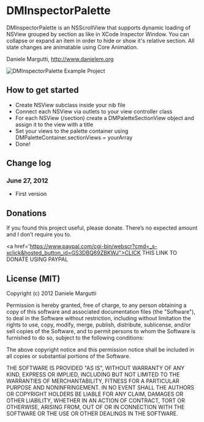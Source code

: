 # DMInspectorPalette

DMInspectorPalette is an NSScrollView that supports dynamic loading of NSView grouped by section as like in XCode Inspector Window.
You can collapse or expand an item in order to hide or show it's relative section.
All state changes are animatable using Core Animation.

Daniele Margutti, <http://www.danielem.org>

![DMInspectorPalette Example Project](http://danielemargutti.com/wp-content/uploads/2012/06/Untitled.png)

## How to get started

* Create NSView subclass inside your nib file
* Connect each NSView via outlets to your view controller class 
* For each NSView (/section) create a DMPaletteSectionView object and assign it to the view with a title
* Set your views to the palette container using DMPaletteContainer.sectionViews = yourArray
* Done!

## Change log

### June 27, 2012

* First version

## Donations

If you found this project useful, please donate.
There’s no expected amount and I don’t require you to.

<a href='https://www.paypal.com/cgi-bin/webscr?cmd=_s-xclick&hosted_button_id=GS3DBQ69ZBKWJ">CLICK THIS LINK TO DONATE USING PAYPAL</a>

## License (MIT)

Copyright (c) 2012 Daniele Margutti

Permission is hereby granted, free of charge, to any person
obtaining a copy of this software and associated documentation
files (the "Software"), to deal in the Software without
restriction, including without limitation the rights to use,
copy, modify, merge, publish, distribute, sublicense, and/or sell
copies of the Software, and to permit persons to whom the
Software is furnished to do so, subject to the following
conditions:

The above copyright notice and this permission notice shall be
included in all copies or substantial portions of the Software.

THE SOFTWARE IS PROVIDED "AS IS", WITHOUT WARRANTY OF ANY KIND,
EXPRESS OR IMPLIED, INCLUDING BUT NOT LIMITED TO THE WARRANTIES
OF MERCHANTABILITY, FITNESS FOR A PARTICULAR PURPOSE AND
NONINFRINGEMENT. IN NO EVENT SHALL THE AUTHORS OR COPYRIGHT
HOLDERS BE LIABLE FOR ANY CLAIM, DAMAGES OR OTHER LIABILITY,
WHETHER IN AN ACTION OF CONTRACT, TORT OR OTHERWISE, ARISING
FROM, OUT OF OR IN CONNECTION WITH THE SOFTWARE OR THE USE OR
OTHER DEALINGS IN THE SOFTWARE.
